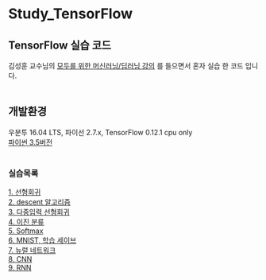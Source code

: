 # Study_TensorFlow

## TensorFlow 실습 코드

 김성훈 교수님의 [모두를 위한 머신러닝/딥러닝 강의](http://hunkim.github.io/ml) 를 들으면서 혼자 실습 한 코드 입니다.<br>
<br>

## 개발환경

 우분투 16.04 LTS, 파이선 2.7.x, TensorFlow 0.12.1 cpu only<br>
[파이썬 3.5버전](https://github.com/iasandcb/Study_TensorFlow)<br>
<br>

### 실습목록

[1\. 선형회귀](https://github.com/FuZer/Study_TensorFlow/tree/old_version/01%20-%20LinearRegression) <br>
[2\. descent 알고리즘](https://github.com/FuZer/Study_TensorFlow/tree/old_version/02%20-%20Cost)<br>
[3\. 다중입력 선형회귀](https://github.com/FuZer/Study_TensorFlow/tree/old_version/03%20-%20MultiFeatures)<br>
[4\. 이진 분류](https://github.com/FuZer/Study_TensorFlow/tree/old_version/04%20-%20Logistic%20Classification)<br>
[5\. Softmax](https://github.com/FuZer/Study_TensorFlow/tree/old_version/05%20-%20Softmax%20Classification)<br>
[6\. MNIST, 학습 세이브](https://github.com/FuZer/Study_TensorFlow/tree/old_version/06%20-%20Save%20Learning)<br>
[7\. 뉴럴 네트워크](https://github.com/FuZer/Study_TensorFlow/tree/old_version/07%20-%20NN)<br>
[8\. CNN](https://github.com/FuZer/Study_TensorFlow/tree/old_version/08%20-%20CNN)<br>
[9\. RNN](https://github.com/FuZer/Study_TensorFlow/tree/old_version/09%20-%20RNN)<br>
